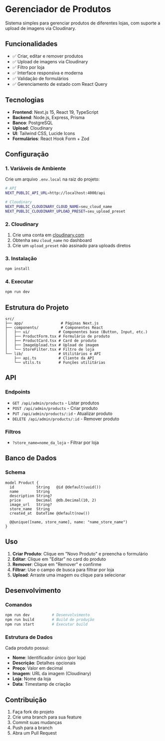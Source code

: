 # Gerenciador de Produtos

Sistema simples para gerenciar produtos de diferentes lojas, com suporte a upload de imagens via Cloudinary.

## Funcionalidades

- ✅ Criar, editar e remover produtos
- ✅ Upload de imagens via Cloudinary
- ✅ Filtro por loja
- ✅ Interface responsiva e moderna
- ✅ Validação de formulários
- ✅ Gerenciamento de estado com React Query

## Tecnologias

- **Frontend**: Next.js 15, React 19, TypeScript
- **Backend**: Node.js, Express, Prisma
- **Banco**: PostgreSQL
- **Upload**: Cloudinary
- **UI**: Tailwind CSS, Lucide Icons
- **Formulários**: React Hook Form + Zod

## Configuração

### 1. Variáveis de Ambiente

Crie um arquivo `.env.local` na raiz do projeto:

```bash
# API
NEXT_PUBLIC_API_URL=http://localhost:4000/api

# Cloudinary
NEXT_PUBLIC_CLOUDINARY_CLOUD_NAME=seu_cloud_name
NEXT_PUBLIC_CLOUDINARY_UPLOAD_PRESET=seu_upload_preset
```

### 2. Cloudinary

1. Crie uma conta em [cloudinary.com](https://cloudinary.com)
2. Obtenha seu `cloud_name` no dashboard
3. Crie um `upload_preset` não assinado para uploads diretos

### 3. Instalação

```bash
npm install
```

### 4. Executar

```bash
npm run dev
```

## Estrutura do Projeto

```
src/
├── app/                 # Páginas Next.js
├── components/          # Componentes React
│   ├── ui/             # Componentes base (Button, Input, etc.)
│   ├── ProductForm.tsx # Formulário de produto
│   ├── ProductCard.tsx # Card de produto
│   ├── ImageUpload.tsx # Upload de imagem
│   └── StoreFilter.tsx # Filtro de loja
└── lib/                # Utilitários e API
    ├── api.ts          # Cliente da API
    └── utils.ts        # Funções utilitárias
```

## API

### Endpoints

- `GET /api/admin/products` - Listar produtos
- `POST /api/admin/products` - Criar produto
- `PUT /api/admin/products/:id` - Atualizar produto
- `DELETE /api/admin/products/:id` - Remover produto

### Filtros

- `?store_name=nome_da_loja` - Filtrar por loja

## Banco de Dados

### Schema

```prisma
model Product {
  id          String   @id @default(uuid())
  name        String
  description String?
  price       Decimal  @db.Decimal(10, 2)
  image_url   String?
  store_name  String
  created_at  DateTime @default(now())

  @@unique([name, store_name], name: "name_store_name")
}
```

## Uso

1. **Criar Produto**: Clique em "Novo Produto" e preencha o formulário
2. **Editar**: Clique em "Editar" no card do produto
3. **Remover**: Clique em "Remover" e confirme
4. **Filtrar**: Use o campo de busca para filtrar por loja
5. **Upload**: Arraste uma imagem ou clique para selecionar

## Desenvolvimento

### Comandos

```bash
npm run dev          # Desenvolvimento
npm run build        # Build de produção
npm run start        # Executar build
```

### Estrutura de Dados

Cada produto possui:
- **Nome**: Identificador único (por loja)
- **Descrição**: Detalhes opcionais
- **Preço**: Valor em decimal
- **Imagem**: URL da imagem (Cloudinary)
- **Loja**: Nome da loja
- **Data**: Timestamp de criação

## Contribuição

1. Faça fork do projeto
2. Crie uma branch para sua feature
3. Commit suas mudanças
4. Push para a branch
5. Abra um Pull Request